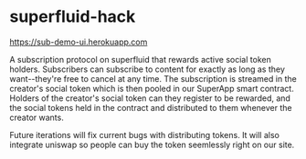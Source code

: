 # superfluid-hack

https://sub-demo-ui.herokuapp.com

A subscription protocol on superfluid that rewards active social token holders. Subscribers can subscribe to content for exactly as long as they want--they're free to cancel at any time. The subscription is streamed in the creator's social token which is then pooled in our SuperApp smart contract. Holders of the creator's social token can they register to be rewarded, and the social tokens held in the contract and distributed to them whenever the creator wants.

Future iterations will fix current bugs with distributing tokens. It will also integrate uniswap so people can buy the token seemlessly right on our site.


